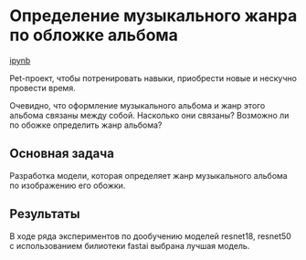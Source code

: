 # Определение музыкального жанра по обложке альбома

[ipynb](https://github.com/AleksanderKholodov/genre_recognition_by_cover/genre-recognition-with-fast-ai.ipynb)

Pet-проект, чтобы потренировать навыки, приобрести новые и нескучно провести время.

Очевидно, что оформление музыкального альбома и жанр этого альбома связаны между собой. Насколько они связаны? Возможно ли по обожке определить жанр альбома?

## Основная задача

Разработка модели, которая определяет жанр музыкального альбома по изображению его обожки.

## Результаты
В ходе ряда экспериментов по дообучению моделей resnet18, resnet50 с использованием билиотеки fastai выбрана лучшая модель.
